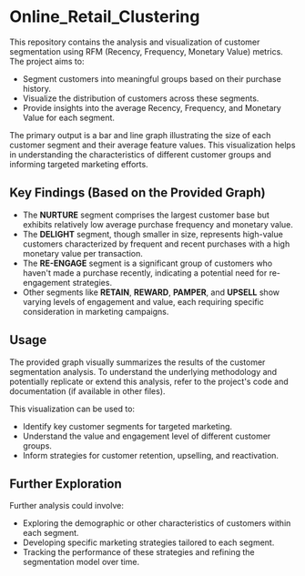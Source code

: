 # Online_Retail_Clustering

This repository contains the analysis and visualization of customer segmentation using RFM (Recency, Frequency, Monetary Value) metrics. The project aims to:

* Segment customers into meaningful groups based on their purchase history.
* Visualize the distribution of customers across these segments.
* Provide insights into the average Recency, Frequency, and Monetary Value for each segment.

The primary output is a bar and line graph illustrating the size of each customer segment and their average feature values. This visualization helps in understanding the characteristics of different customer groups and informing targeted marketing efforts.

## Key Findings (Based on the Provided Graph)

* The **NURTURE** segment comprises the largest customer base but exhibits relatively low average purchase frequency and monetary value.
* The **DELIGHT** segment, though smaller in size, represents high-value customers characterized by frequent and recent purchases with a high monetary value per transaction.
* The **RE-ENGAGE** segment is a significant group of customers who haven't made a purchase recently, indicating a potential need for re-engagement strategies.
* Other segments like **RETAIN**, **REWARD**, **PAMPER**, and **UPSELL** show varying levels of engagement and value, each requiring specific consideration in marketing campaigns.

## Usage

The provided graph visually summarizes the results of the customer segmentation analysis. To understand the underlying methodology and potentially replicate or extend this analysis, refer to the project's code and documentation (if available in other files).

This visualization can be used to:

* Identify key customer segments for targeted marketing.
* Understand the value and engagement level of different customer groups.
* Inform strategies for customer retention, upselling, and reactivation.

## Further Exploration

Further analysis could involve:

* Exploring the demographic or other characteristics of customers within each segment.
* Developing specific marketing strategies tailored to each segment.
* Tracking the performance of these strategies and refining the segmentation model over time.
